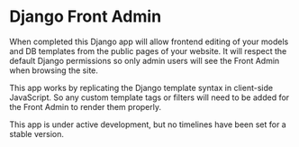# Django Front Admin
When completed this Django app will allow frontend editing of your models and DB templates from the public pages of your website. It will respect the default Django permissions so only admin users will see the Front Admin when browsing the site.

This app works by replicating the Django template syntax in client-side JavaScript. So any custom template tags or filters will need to be added for the Front Admin to render them properly.

This app is under active development, but no timelines have been set for a stable version.
